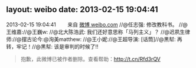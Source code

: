 layout: weibo
date: 2013-02-15 19:04:41
---
<meta name="referrer" content="no-referrer" />

2013-02-15 19:04:41  &nbsp;&nbsp;&nbsp;&nbsp;&nbsp;&nbsp; 来自 <a href="http://weibo.com/" rel="nofollow">微博 weibo.com</a>
//@任志强: 修改教科书。 //@王维嘉://@王巍w: //@北大陈浩武: 我们还好意思称「马列主义」？ //@迟夙生律师://@摆古论今:@洵美matthew: //@王小妮://@王超导演: [话筒]//@黒幇: 再转，牢记！//@黒幇: 该是审判的时候了!!
>  抱歉，此微博已被作者删除。查看帮助：http://t.cn/Rfd3rQV
